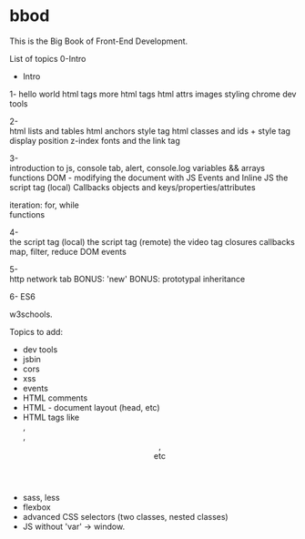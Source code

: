 # bbod

This is the Big Book of Front-End Development.

List of topics
0-Intro  
  - Intro

1-
  hello world
  html tags 
  more html tags 
  html attrs
  images
  styling
  chrome dev tools

2-  
  html lists and tables 
  html anchors 
  style tag
  html classes and ids + style tag
  display
  position
  z-index
  fonts and the link tag
  
3-  
  introduction to js, console tab, alert, console.log
  variables && arrays
  functions 
  DOM - modifying the document with JS 
  Events and Inline JS
  the script tag (local) 
  Callbacks
  objects and keys/properties/attributes 
  
  iteration: for, while   
  functions  
  

4-  
  the script tag (local) 
  the script tag (remote) 
  the video tag 
  closures
  callbacks 
  map, filter, reduce 
  DOM events

5-   
  http 
  network tab 
  BONUS: 'new' 
  BONUS: prototypal inheritance 

6-
  ES6 



  w3schools.

Topics to add:
- dev tools 
- jsbin
- cors 
- xss 
- events 
- HTML comments 
- HTML - document layout (head, etc)
- HTML tags like <section>, <article>, <header>, <footer> etc
- sass, less 
- flexbox 
- advanced CSS selectors (two classes, nested classes)
- JS without 'var' -> window. 